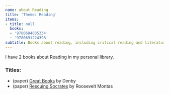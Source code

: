 ```yaml
---
name: about Reading
title: 'Theme: Reading'
items:
- title: null
  books:
  - '9780684835334'
  - '9780691224398'
subtitle: Books about reading, including critical reading and literature analysis
---
```

I have 2 books about Reading in my personal library.

### Titles:
- (paper) [Great Books](/books/info/9780684835334) by Denby
- (paper) [Rescuing Socrates](/books/info/9780691224398) by Roosevelt Montas
